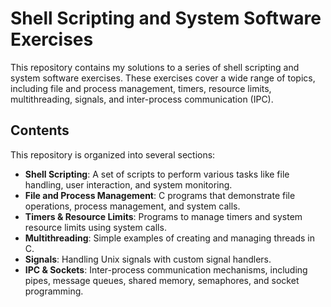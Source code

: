 # Shell Scripting and System Software Exercises

This repository contains my solutions to a series of shell scripting and system software exercises. These exercises cover a wide range of topics, including file and process management, timers, resource limits, multithreading, signals, and inter-process communication (IPC). 

## Contents

This repository is organized into several sections:

- **Shell Scripting**: A set of scripts to perform various tasks like file handling, user interaction, and system monitoring.
- **File and Process Management**: C programs that demonstrate file operations, process management, and system calls.
- **Timers & Resource Limits**: Programs to manage timers and system resource limits using system calls.
- **Multithreading**: Simple examples of creating and managing threads in C.
- **Signals**: Handling Unix signals with custom signal handlers.
- **IPC & Sockets**: Inter-process communication mechanisms, including pipes, message queues, shared memory, semaphores, and socket programming.